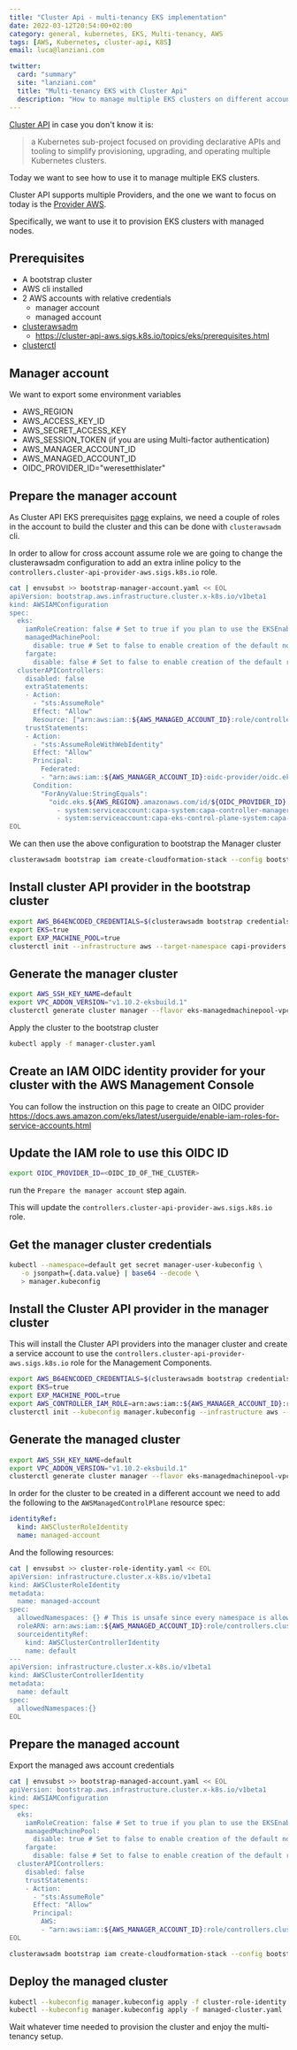 ```yaml
---
title: "Cluster Api - multi-tenancy EKS implementation"
date: 2022-03-12T20:54:00+02:00
category: general, kubernetes, EKS, Multi-tenancy, AWS
tags: [AWS, Kubernetes, cluster-api, K8S]
email: luca@lanziani.com

twitter:
  card: "summary"
  site: "lanziani.com"
  title: "Multi-tenancy EKS with Cluster Api"
  description: "How to manage multiple EKS clusters on different accounts with Cluster Api"
---
```


[Cluster API](https://cluster-api.sigs.k8s.io) in case you don't know it is:

> a Kubernetes sub-project focused on providing declarative APIs and tooling to simplify provisioning, upgrading, and operating multiple Kubernetes clusters.

Today we want to see how to use it to manage multiple EKS clusters.

<!-- more -->

Cluster API supports multiple Providers, and the one we want to focus on today is the [Provider AWS](https://cluster-api-aws.sigs.k8s.io/).

Specifically, we want to use it to provision EKS clusters with managed nodes.

## Prerequisites

- A bootstrap cluster
- AWS cli installed
- 2 AWS accounts with relative credentials
  - manager account
  - managed account
- [clusterawsadm](https://github.com/kubernetes-sigs/cluster-api-provider-aws/releases)
  - https://cluster-api-aws.sigs.k8s.io/topics/eks/prerequisites.html
- [clusterctl](https://github.com/kubernetes-sigs/cluster-api/releases)


## Manager account

We want to export some environment variables

- AWS_REGION
- AWS_ACCESS_KEY_ID
- AWS_SECRET_ACCESS_KEY
- AWS_SESSION_TOKEN (if you are using Multi-factor authentication)
- AWS_MANAGER_ACCOUNT_ID
- AWS_MANAGED_ACCOUNT_ID
- OIDC_PROVIDER_ID="weresetthislater"


## Prepare the manager account

As Cluster API EKS prerequisites [page](https://cluster-api-aws.sigs.k8s.io/topics/eks/prerequisites.html) explains, we need a couple of roles in the account to build the cluster and this can be done with `clusterawsadm` cli.

In order to allow for cross account assume role we are going to change the clusterawsadm configuration to add an extra inline policy to the `controllers.cluster-api-provider-aws.sigs.k8s.io` role.

```bash
cat | envsubst >> bootstrap-manager-account.yaml << EOL
apiVersion: bootstrap.aws.infrastructure.cluster.x-k8s.io/v1beta1
kind: AWSIAMConfiguration
spec:
  eks:
    iamRoleCreation: false # Set to true if you plan to use the EKSEnableIAM feature flag to enable automatic creation of IAM roles
    managedMachinePool:
      disable: true # Set to false to enable creation of the default node role for managed machine pools
    fargate:
      disable: false # Set to false to enable creation of the default role for the fargate profiles
  clusterAPIControllers:
    disabled: false
    extraStatements:
    - Action:
      - "sts:AssumeRole"
      Effect: "Allow"
      Resource: ["arn:aws:iam::${AWS_MANAGED_ACCOUNT_ID}:role/controllers.cluster-api-provider-aws.sigs.k8s.io"]
    trustStatements:
    - Action:
      - "sts:AssumeRoleWithWebIdentity"
      Effect: "Allow"
      Principal:
        Federated:
        - "arn:aws:iam::${AWS_MANAGER_ACCOUNT_ID}:oidc-provider/oidc.eks.${AWS_REGION}.amazonaws.com/id/${OIDC_PROVIDER_ID}"
      Condition:
        "ForAnyValue:StringEquals":
          "oidc.eks.${AWS_REGION}.amazonaws.com/id/${OIDC_PROVIDER_ID}:sub":
            - system:serviceaccount:capa-system:capa-controller-manager
            - system:serviceaccount:capa-eks-control-plane-system:capa-eks-control-plane-controller-manager # Include if also using EKS
EOL
```

We can then use the above configuration to bootstrap the Manager cluster

```bash
clusterawsadm bootstrap iam create-cloudformation-stack --config bootstrap-manager-account.yaml
```

## Install cluster API provider in the bootstrap cluster

```bash
export AWS_B64ENCODED_CREDENTIALS=$(clusterawsadm bootstrap credentials encode-as-profile)
export EKS=true
export EXP_MACHINE_POOL=true
clusterctl init --infrastructure aws --target-namespace capi-providers
```

## Generate the manager cluster

```bash
export AWS_SSH_KEY_NAME=default
export VPC_ADDON_VERSION="v1.10.2-eksbuild.1"
clusterctl generate cluster manager --flavor eks-managedmachinepool-vpccni --kubernetes-version v1.20.2 --worker-machine-count=3 > manager-cluster.yaml
```

Apply the cluster to the bootstrap cluster

```bash
kubectl apply -f manager-cluster.yaml
```

## Create an IAM OIDC identity provider for your cluster with the AWS Management Console

You can follow the instruction on this page to create an OIDC provider https://docs.aws.amazon.com/eks/latest/userguide/enable-iam-roles-for-service-accounts.html

## Update the IAM role to use this OIDC ID

```bash
export OIDC_PROVIDER_ID=<OIDC_ID_OF_THE_CLUSTER>
```

run the `Prepare the manager account` step again.

This will update the `controllers.cluster-api-provider-aws.sigs.k8s.io` role.

## Get the manager cluster credentials

```bash
kubectl --namespace=default get secret manager-user-kubeconfig \
   -o jsonpath={.data.value} | base64 --decode \
   > manager.kubeconfig
```

## Install the Cluster API provider in the manager cluster

This will install the Cluster API providers into the manager cluster and create a service account to use the `controllers.cluster-api-provider-aws.sigs.k8s.io` role for the Management Components.

```bash
export AWS_B64ENCODED_CREDENTIALS=$(clusterawsadm bootstrap credentials encode-as-profile)
export EKS=true
export EXP_MACHINE_POOL=true
export AWS_CONTROLLER_IAM_ROLE=arn:aws:iam::${AWS_MANAGER_ACCOUNT_ID}:role/controllers.cluster-api-provider-aws.sigs.k8s.io
clusterctl init --kubeconfig manager.kubeconfig --infrastructure aws --target-namespace capi-providers
```

## Generate the managed cluster

```bash
export AWS_SSH_KEY_NAME=default
export VPC_ADDON_VERSION="v1.10.2-eksbuild.1"
clusterctl generate cluster manager --flavor eks-managedmachinepool-vpccni --kubernetes-version v1.20.2 --worker-machine-count=3 > managed-cluster.yaml
```

In order for the cluster to be created in a different account we need to add the following to the `AWSManagedControlPlane` resource spec:

```yaml
identityRef:
  kind: AWSClusterRoleIdentity
  name: managed-account
```

And the following resources:

```bash
cat | envsubst >> cluster-role-identity.yaml << EOL
apiVersion: infrastructure.cluster.x-k8s.io/v1beta1
kind: AWSClusterRoleIdentity
metadata:
  name: managed-account
spec:
  allowedNamespaces: {} # This is unsafe since every namespace is allowed to use the role identity
  roleARN: arn:aws:iam::${AWS_MANAGED_ACCOUNT_ID}:role/controllers.cluster-api-provider-aws.sigs.k8s.io
  sourceidentityRef:
    kind: AWSClusterControllerIdentity
    name: default
---
apiVersion: infrastructure.cluster.x-k8s.io/v1beta1
kind: AWSClusterControllerIdentity
metadata:
  name: default
spec:
  allowedNamespaces:{}
EOL
```

## Prepare the managed account

Export the managed aws account credentials

```bash
cat | envsubst >> bootstrap-managed-account.yaml << EOL
apiVersion: bootstrap.aws.infrastructure.cluster.x-k8s.io/v1beta1
kind: AWSIAMConfiguration
spec:
  eks:
    iamRoleCreation: false # Set to true if you plan to use the EKSEnableIAM feature flag to enable automatic creation of IAM roles
    managedMachinePool:
      disable: true # Set to false to enable creation of the default node role for managed machine pools
    fargate:
      disable: false # Set to false to enable creation of the default role for the fargate profiles
  clusterAPIControllers:
    disabled: false
    trustStatements:
    - Action:
      - "sts:AssumeRole"
      Effect: "Allow"
      Principal:
        AWS:
        - "arn:aws:iam::${AWS_MANAGER_ACCOUNT_ID}:role/controllers.cluster-api-provider-aws.sigs.k8s.io"
EOL
```

```bash
clusterawsadm bootstrap iam create-cloudformation-stack --config bootstrap-managed-account.yaml
```

## Deploy the managed cluster

```bash
kubectl --kubeconfig manager.kubeconfig apply -f cluster-role-identity.yaml
kubectl --kubeconfig manager.kubeconfig apply -f managed-cluster.yaml
```

Wait whatever time needed to provision the cluster and enjoy the multi-tenancy setup.
